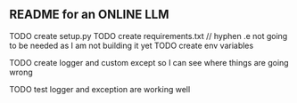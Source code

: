 ## README for an ONLINE LLM

TODO create setup.py
TODO create requirements.txt // hyphen .e not going to be needed as I am not building it yet
TODO create env variables

TODO create logger and custom except so I can see where things are going wrong

TODO test logger and exception are working well